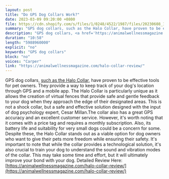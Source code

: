 ```yaml
---
layout: post
title: "Do GPS Dog Collars Work?"
date: 2023-03-09 09:20:00 +0800
file: https://cdn.shopify.com/s/files/1/0248/4522/1987/files/20230608_1.mp3?v=1686189427
summary: "GPS dog collars, such as the Halo Collar, have proven to be effective tools for pet owners. They provide a way to keep track of your dog's location through GPS and a mobile app. The Halo Collar is particularly unique as it allows the creation of virtual fences that provide safe and gentle feedback to your dog when they approach the edge of their designated areas. This is not a shock collar, but a safe and effective solution designed with the input of dog psychology expert, Cesar Millan.The collar also has a great GPS accuracy and an excellent customer service. However, it's worth noting that it comes with a price tag and requires a monthly subscription. Also, its battery life and suitability for very small dogs could be a concern for some. Despite these, the Halo Collar stands out as a viable option for dog owners who want to give their pets more freedom while ensuring their safety. It's important to note that while the collar provides a technological solution, it's also crucial to train your dog to understand the sound and vibration modes of the collar. This may take some time and effort, but it will ultimately improve your bond with your dog."
description: "GPS dog collars, <a href='https://animalwellnessmagazine.com/halo-collar-review/'>such as the Halo Collar</a>, have proven to be effective tools for pet owners. They provide a way to keep track of your dog's location through GPS and a mobile app. The Halo Collar is particularly unique as it allows the creation of virtual fences that provide safe and gentle feedback to your dog when they approach the edge of their designated areas. This is not a shock collar, but a safe and effective solution designed with the input of dog psychology expert, Cesar Millan.The collar also has a great GPS accuracy and an excellent customer service. However, it's worth noting that it comes with a price tag and requires a monthly subscription. Also, its battery life and suitability for very small dogs could be a concern for some. Despite these, the Halo Collar stands out as a viable option for dog owners who want to give their pets more freedom while ensuring their safety. It's important to note that while the collar provides a technological solution, it's also crucial to train your dog to understand the sound and vibration modes of the collar. This may take some time and effort, but it will ultimately improve your bond with your dog. Detailed Review Here:<a href='https://animalwellnessmagazine.com/halo-collar-review/'>https://animalwellnessmagazine.com/halo-collar-review/</a> "
duration: "10:58"
length: "5988960000"
explicit: "no"
keywords: "GPS dog collars"
block: "no"
voices: "Carper"
link: "https://animalwellnessmagazine.com/halo-collar-review/"
---
```


GPS dog collars, [such as the Halo Collar](https://animalwellnessmagazine.com/halo-collar-review/), have proven to be effective tools for pet owners. They provide a way to keep track of your dog's location through GPS and a mobile app. The Halo Collar is particularly unique as it allows the creation of virtual fences that provide safe and gentle feedback to your dog when they approach the edge of their designated areas. This is not a shock collar, but a safe and effective solution designed with the input of dog psychology expert, Cesar Millan.The collar also has a great GPS accuracy and an excellent customer service. However, it's worth noting that it comes with a price tag and requires a monthly subscription. Also, its battery life and suitability for very small dogs could be a concern for some. Despite these, the Halo Collar stands out as a viable option for dog owners who want to give their pets more freedom while ensuring their safety. It's important to note that while the collar provides a technological solution, it's also crucial to train your dog to understand the sound and vibration modes of the collar. This may take some time and effort, but it will ultimately improve your bond with your dog. Detailed Review Here:[https://animalwellnessmagazine.com/halo-collar-review/](https://animalwellnessmagazine.com/halo-collar-review/)
